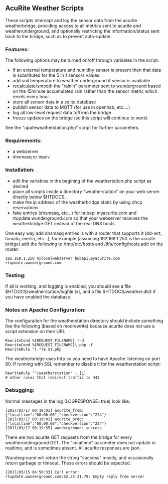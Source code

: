 ## AcuRite Weather Scripts
These scripts intercept and log the sensor data from the acurite weatherbridge, providing access to all metrics sent to acurite and weatherunderground, and optionally restricting the information/status sent back to the bridge, such as to prevent auto-update.

### Features:
The following options may be turned on/off through variables in the script.

- if an external temperature and humidity sensor is present then that data is substituted for the 5 in 1 sensors values. 
- add soil temperature to weather underground if sensor is available
- recalculate/smooth the "rainin" parameter sent to wunderground based on the 15minute accumulated rain rather than the sensor metric which resets every hour.
- store all sensor data in a sqlite database
- publish sensor data to MQTT (for use in openhab, etc....)
- log all low-level request data to/from the bridge
- freeze updates on the bridge (so this script will continue to work)


See the "upateweatherstation.php" script for further parameters.

### Requirements:

- a webserver
- dnsmasq or equiv 

### Installation:

- edit the variables in the begining of the weathertation.php script as desired
- place all scripts inside a directory "weatherstation" on your web server directly below $HTDOCS. 
- make the ip address of the weatherbridge static by using dhcp reservations
- fake entries (dnsmasq, etc...) for hubapi.myacurite.com and rtupdate.wunderground.com so that your webserver receives the weatherbridge GET instead of the real DNS hosts.

One easy way add dnsmasq entries is with a router that supports it  (dd-wrt, tomato, merlin, etc...), for example (assuming 192.168.1.250 is the acurite bridge) add the following to /tmp/etc/hosts and /jffs/config/hosts.add on the router:	

	192.168.1.250 mylocalwebserver hubapi.myacurite.com rtupdate.wunderground.com

### Testing:

If all is working, and logging is enabled,  you should see a file $HTDOCS/weatherstation/logfile.txt, and a file $HTDOCS/weather.db3 if you have enabled the database.


### Notes on Apache Configuration:

The configuration for the weatherstation directory should include something like the following (based on modrewrite) because acurite does not use a script extension on their URI. 

	RewriteCond %{REQUEST_FILENAME} !-d
	RewriteCond %{REQUEST_FILENAME}\.php -f
	RewriteRule ^(.*)$ $1.php

The weatherbridge uses http so you need to have Apache listening on port 80. If running with SSL remember to disable it for the weatherstation script:

	RewriteRule "^/weatherstation" - [L]
	# other rules that redirect traffic to 443

### Debugging:
Normal messages in the log  (LOGRESPONSE=true) look like:

	[2017/03/17 00:19:01] acurite_from: {"localtime":"00:00:00","checkversion":"224"}
	[2017/03/17 00:19:01] acurite_brdg: {"localtime":"00:00:00","checkversion":"224"}
	[2017/03/17 00:19:55] wunderground: success

There are two acurite GET requests from the bridge for every weatherunderground GET. The "localtime" parameter does not update in realtime, and is sometimes absent. All acurite responses are json.

Wunderground will return the string "success" mostly, and occasionally return garbage or timeout. These errors should be expected.

	[2017/03/15 04:50:33] Curl error: rtupdate.wunderground.com:52.25.21.79: Empty reply from server

